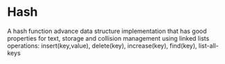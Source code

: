 # Hash
A hash function advance data structure implementation that has good properties for text, storage and collision management using linked lists operations: insert(key,value), delete(key), increase(key), find(key), list-all-keys
